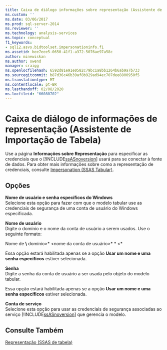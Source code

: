 ```yaml
---
title: Caixa de diálogo informações sobre representação (Assistente de importação de tabela) | Microsoft Docs
ms.custom: ''
ms.date: 03/06/2017
ms.prod: sql-server-2014
ms.reviewer: ''
ms.technology: analysis-services
ms.topic: conceptual
f1_keywords:
- sql12.asvs.bidtoolset.impersonationinfo.f1
ms.assetid: bee7eee5-0650-41f1-a372-5076ae97a58c
author: minewiskan
ms.author: owend
manager: craigg
ms.openlocfilehash: 6592d81e91e0582c79bc1a8bb1264b6ab9a7b733
ms.sourcegitcommit: b87d36c46b39af8b929ad94ec707dee8800950f5
ms.translationtype: MT
ms.contentlocale: pt-BR
ms.lasthandoff: 02/08/2020
ms.locfileid: "66080702"
---
```

# <a name="impersonation-information-dialog-box-table-import-wizard"></a>Caixa de diálogo de informações de representação (Assistente de Importação de Tabela)
  Use a página **Informações sobre Representação** para especificar as credenciais que o [!INCLUDE[ssASnoversion](../includes/ssasnoversion-md.md)] usará para se conectar à fonte de dados. Para obter mais informações sobre como a representação de credenciais, consulte [Impersonation &#40;SSAS Tabular&#41;](tabular-models/impersonation-ssas-tabular.md).  
  
## <a name="options"></a>Opções  
 **Nome de usuário e senha específicos do Windows**  
 Selecione esta opção para fazer com que o modelo tabular use as credenciais de segurança de uma conta de usuário do Windows especificada.  
  
 **Nome de usuário**  
 Digite o domínio e o nome da conta de usuário a serem usados. Use o seguinte formato:  
  
 Nome de **\\** domínio>* \<nome da conta de usuário>* * \<*  
  
 Essa opção estará habilitada apenas se a opção **Usar um nome e uma senha específicos** estiver selecionada.  
  
 **Senha**  
 Digite a senha da conta de usuário a ser usada pelo objeto do modelo tabular.  
  
 Essa opção estará habilitada apenas se a opção **Usar um nome e uma senha específicos** estiver selecionada.  
  
 **Conta de serviço**  
 Selecione esta opção para usar as credenciais de segurança associadas ao serviço [!INCLUDE[ssASnoversion](../includes/ssasnoversion-md.md)] que gerencia o modelo.  
  
## <a name="see-also"></a>Consulte Também  
 [Representação &#40;SSAS de tabela&#41;](tabular-models/impersonation-ssas-tabular.md)  
  
  

